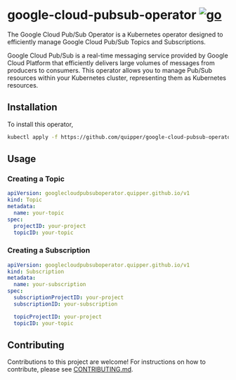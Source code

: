 # google-cloud-pubsub-operator [![go](https://github.com/quipper/google-cloud-pubsub-operator/actions/workflows/go.yaml/badge.svg)](https://github.com/quipper/google-cloud-pubsub-operator/actions/workflows/go.yaml)

The Google Cloud Pub/Sub Operator is a Kubernetes operator designed to efficiently manage Google Cloud Pub/Sub Topics and Subscriptions.

Google Cloud Pub/Sub is a real-time messaging service provided by Google Cloud Platform that efficiently delivers large volumes of messages from producers to consumers.
This operator allows you to manage Pub/Sub resources within your Kubernetes cluster, representing them as Kubernetes resources.

## Installation

To install this operator,

```sh
kubectl apply -f https://github.com/quipper/google-cloud-pubsub-operator/releases/download/v0.10.0/google-cloud-pubsub-operator.yaml
```

## Usage

### Creating a Topic

```yaml
apiVersion: googlecloudpubsuboperator.quipper.github.io/v1
kind: Topic
metadata:
  name: your-topic
spec:
  projectID: your-project
  topicID: your-topic
```

### Creating a Subscription

```yaml
apiVersion: googlecloudpubsuboperator.quipper.github.io/v1
kind: Subscription
metadata:
  name: your-subscription
spec:
  subscriptionProjectID: your-project
  subscriptionID: your-subscription

  topicProjectID: your-project
  topicID: your-topic
```

## Contributing

Contributions to this project are welcome!
For instructions on how to contribute, please see [CONTRIBUTING.md](CONTRIBUTING.md).

